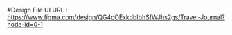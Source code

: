 #Design File UI URL : https://www.figma.com/design/QG4cOExkdbIbhSfWJhs2gs/Travel-Journal?node-id=0-1
